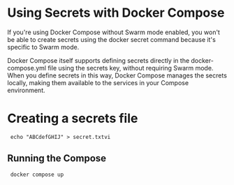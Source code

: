 # Using Secrets with Docker Compose

If you're using Docker Compose without Swarm mode enabled, you won't be able to create secrets using the docker secret command because it's specific to Swarm mode.

Docker Compose itself supports defining secrets directly in the docker-compose.yml file using the secrets key, without requiring Swarm mode. When you define secrets in this way, Docker Compose manages the secrets locally, making them available to the services in your Compose environment.

# Creating a secrets file

```
 echo "ABCdefGHIJ" > secret.txtvi
```

## Running the Compose 

```
 docker compose up 
```


